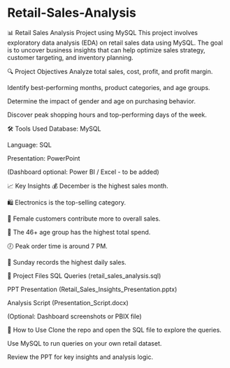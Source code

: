 # Retail-Sales-Analysis

📊 Retail Sales Analysis Project using MySQL
This project involves exploratory data analysis (EDA) on retail sales data using MySQL. The goal is to uncover business insights that can help optimize sales strategy, customer targeting, and inventory planning.

🔍 Project Objectives
Analyze total sales, cost, profit, and profit margin.

Identify best-performing months, product categories, and age groups.

Determine the impact of gender and age on purchasing behavior.

Discover peak shopping hours and top-performing days of the week.

🛠️ Tools Used
Database: MySQL

Language: SQL

Presentation: PowerPoint

(Dashboard optional: Power BI / Excel - to be added)

📈 Key Insights
💰 December is the highest sales month.

🛍️ Electronics is the top-selling category.

👩 Female customers contribute more to overall sales.

👵 The 46+ age group has the highest total spend.

🕖 Peak order time is around 7 PM.

📅 Sunday records the highest daily sales.

📂 Project Files
SQL Queries (retail_sales_analysis.sql)

PPT Presentation (Retail_Sales_Insights_Presentation.pptx)

Analysis Script (Presentation_Script.docx)

(Optional: Dashboard screenshots or PBIX file)

🚀 How to Use
Clone the repo and open the SQL file to explore the queries.

Use MySQL to run queries on your own retail dataset.

Review the PPT for key insights and analysis logic.

